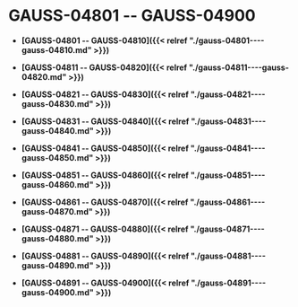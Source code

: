 # GAUSS-04801 -- GAUSS-04900<a name="ZH-CN_TOPIC_0302072967"></a>

-   **[GAUSS-04801 -- GAUSS-04810]({{< relref "./gauss-04801----gauss-04810.md" >}})**  

-   **[GAUSS-04811 -- GAUSS-04820]({{< relref "./gauss-04811----gauss-04820.md" >}})**  

-   **[GAUSS-04821 -- GAUSS-04830]({{< relref "./gauss-04821----gauss-04830.md" >}})**  

-   **[GAUSS-04831 -- GAUSS-04840]({{< relref "./gauss-04831----gauss-04840.md" >}})**  

-   **[GAUSS-04841 -- GAUSS-04850]({{< relref "./gauss-04841----gauss-04850.md" >}})**  

-   **[GAUSS-04851 -- GAUSS-04860]({{< relref "./gauss-04851----gauss-04860.md" >}})**  

-   **[GAUSS-04861 -- GAUSS-04870]({{< relref "./gauss-04861----gauss-04870.md" >}})**  

-   **[GAUSS-04871 -- GAUSS-04880]({{< relref "./gauss-04871----gauss-04880.md" >}})**  

-   **[GAUSS-04881 -- GAUSS-04890]({{< relref "./gauss-04881----gauss-04890.md" >}})**  

-   **[GAUSS-04891 -- GAUSS-04900]({{< relref "./gauss-04891----gauss-04900.md" >}})**  


